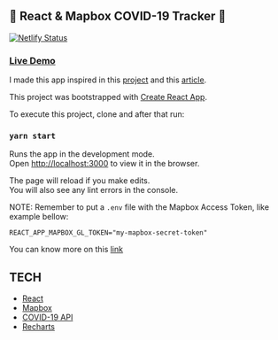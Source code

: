 ## 🦠 React & Mapbox COVID-19 Tracker 🦠

[![Netlify Status](https://api.netlify.com/api/v1/badges/03aa4a5d-97de-4392-bfc6-b2dc048f5d56/deploy-status)](https://app.netlify.com/sites/react-covid19-tracker/deploys)

### [Live Demo](https://react-covid19-tracker.netlify.com/)

I made this app inspired in this [project](https://github.com/alemesa/mapbox-covid19) and this [article](https://dev.to/alemesa/how-to-create-a-covid-19-map-with-mapbox-and-react-3jgf).

This project was bootstrapped with [Create React App](https://github.com/facebook/create-react-app).

To execute this project, clone and after that run:

### `yarn start`

Runs the app in the development mode.<br />
Open [http://localhost:3000](http://localhost:3000) to view it in the browser.

The page will reload if you make edits.<br />
You will also see any lint errors in the console.

NOTE: Remember to put a `.env` file with the Mapbox Access Token, like example bellow:

```
REACT_APP_MAPBOX_GL_TOKEN="my-mapbox-secret-token"
```
You can know more on this [link](https://docs.mapbox.com/help/how-mapbox-works/access-tokens/)

## TECH

* [React](https://github.com/facebook/react)
* [Mapbox](https://www.mapbox.com/)
* [COVID-19 API](https://docs.corona.lmao-xd.wtf/)
* [Recharts](https://recharts.org/en-US)
